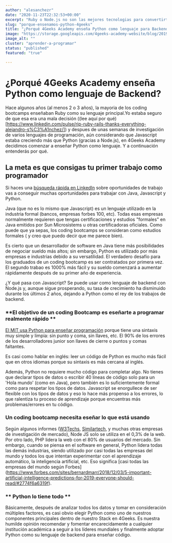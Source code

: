 ```yaml
---
author: "alesanchezr"
date: "2020-11-23T22:32:53+00:00"
excerpt: "Ruby o Node.js no son las mejores tecnologias para convertirte en programador, aprende porqué enseñamos Python en 4Geeks Academy"
slug: "porque-ensenamos-python-4geeks"
title: "¿Porqué 4Geeks Academy enseña Python como lenguaje para Backend?"
image: "https://storage.googleapis.com/4geeks-academy-website/blog/2019/03/Screen-Shot-2019-03-28-at-6.25.55-PM.png"
image_alt: ""
cluster: "aprender-a-programar"
status: "published"
featured: "true"

---
```


# ¿Porqué 4Geeks Academy enseña Python como lenguaje de Backend?

Hace algunos años (al menos 2 o 3 años), la mayoria de los coding bootcamps enseñaban Ruby como su lenguaje principal.Yo estaba seguro de que esa era una mala decisión ((lee aquí por qué)[https://www.linkedin.com/pulse/rip-ruby-rails-thanks-everything-alejandro-s%C3%A1nchez/]) y despues de unas semanas de investigación de varios lenguajes de programación, aún considerando que Javascript estaba creciendo más que Python (gracias a Node.js), en 4Geeks Academy decidimos comenzar a enseñar Python como lenguaje. Y a continuación entenderás por qué.

## La meta es que consigas tu primer trabajo como programador

Si haces una [búsqueda rápida en LinkedIn](https://www.linkedin.com/jobs/search/?keywords=software%20developer) sobre oportunidades de trabajo vas a conseguir muchas oportunidades para trabajar con Java, Javascript y Python. 

Java (que no es lo mismo que Javascript) es un lenguaje utilizado en la industria formal (bancos, empresas forbes 100, etc). Todas esas empresas normalmente requieren que tengas certificaciones y estudios "formales" en Java emitidos por Sun Microsistems u otras certificadoras oficiales. Como puede que ya sepas, los coding bootcamps se consideran como estudios formales ( y creo que puedo decir que me parece bien).

Es cierto que un desarrollador de software en Java tiene más posibilidades de negociar sueldo más altos; sin embargo, Python es utilizado por más empresas e industrias debido a su versatilidad. El verdadero desafío para los graduados de un coding bootcamp es ser contratados por primera vez. El segundo trabao es 1000% más fácil y su sueldo comenzará a aumentar rápidamente después de su primer año de experiencia.

¿Y qué pasa con Javascript? Se puede usar como lenguaje de backend con Node.js y, aunque sigue prosperando, su tasa de crecimiento ha disminuido durante los últimos 2 años, dejando a Python como el rey de los trabajos de backend.

### **El objetivo de un coding Bootcamp es eseñarte a programar realmente rápido **


[El MIT usa Python para enseñar programación](https://ocw.mit.edu/courses/electrical-engineering-and-computer-science/6-0001-introduction-to-computer-science-and-programming-in-python-fall-2016/) porque tiene una sintaxis muy simple y limpia: sin punto y coma, sin llaves, etc. El 90% de los errores de los desarrolladores junior son llaves de cierre o puntos y comas faltantes.

Es casi como hablar en inglés: leer un código de Python es mucho más fácil que en otros idiomas porque su sintaxis es más cercana al inglés.

Además, Python no requiere mucho código para completar algo. No tienes que declarar tipos de datos o escribir 40 líneas de código solo para un 'Hola mundo' (como en Java), pero también es lo suficientemente formal como para respetar los tipos de datos. Javascript se enorgullece de ser flexible con los tipos de datos y eso lo hace más propenso a los errores, lo que ralentiza tu proceso de aprendizaje porque encuentras más problemas/errores en tu código.


### **Un coding bootcamp necesita eseñar lo que está usando**


Según algunos informes ([W3Techs](https://w3techs.com/technologies/details/ws-nodejs/all/all), [Similartech](https://www.similartech.com/technologies/nodejs), y muchas otras empresas de investigación de mercado), Node JS solo se utiliza en el 0,3% de la web. Por otro lado, PHP lidera la web con el 80% de usuarios del mercado. Sin embargo, cuando se piensa en el software en general, Python lidera todas las demás industrias, siendo utilizado por casi todas las empresas del mundo y todos los que intentan experimentar con el aprendizaje automático, la inteligencia artificial, etc. Eso significa [casi todas las empresas del mundo según Forbes] (https://www.forbes.com/sites/bernardmarr/2018/12/03/5-important-artificial-intelligence-predictions-for-2019-everyone-should-read/#2774f6a6319f).


### ** Python lo tiene todo **


Básicamente, después de analizar todos los datos y tomar en consideración múltiples factores, es casi obvio elegir Python como uno de nuestros componentes principales dentro de nuestro Stack en 4Geeks. Es nuestra humilde opinión recomendar y fomentar encarecidamente a cualquier institución académica a seguir a los líderes mundiales y finalmente adoptar Python como su lenguaje de backend para enseñar código.
